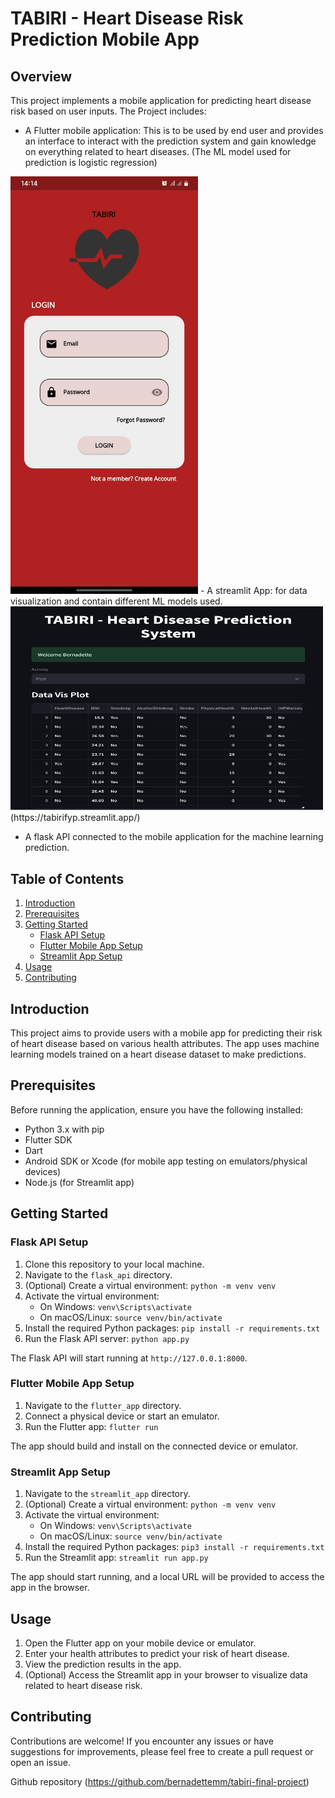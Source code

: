 # TABIRI - Heart Disease Risk Prediction Mobile App

## Overview

This project implements a mobile application for predicting heart disease risk based on user inputs. 
The Project includes:
- A Flutter mobile application: This is to be used by end user and provides an interface to interact with the prediction system and gain knowledge on everything related to heart diseases. (The ML model used for prediction is logistic regression)
<img src="https://github.com/bernadettemm/tabiri-final-project/blob/main/Login%20page.jpeg?raw=true" alt="Alt Text" width="300">
- A streamlit App: for data visualization and contain different ML models used.
  <img src="https://github.com/bernadettemm/tabiri-final-project/blob/main/Streamlit%20app.png?raw=true" alt="Alt Text" width="500">
  (https://tabirifyp.streamlit.app/)
  
- A flask API connected to the mobile application for the machine learning prediction.

## Table of Contents

1. [Introduction](#introduction)
2. [Prerequisites](#prerequisites)
3. [Getting Started](#getting-started)
    - [Flask API Setup](#flask-api-setup)
    - [Flutter Mobile App Setup](#flutter-mobile-app-setup)
    - [Streamlit App Setup](#streamlit-app-setup)
4. [Usage](#usage)
5. [Contributing](#contributing)

## Introduction

This project aims to provide users with a mobile app for predicting their risk of heart disease based on various health attributes. 
The app uses machine learning models trained on a heart disease dataset to make predictions.

## Prerequisites

Before running the application, ensure you have the following installed:

- Python 3.x with pip
- Flutter SDK
- Dart
- Android SDK or Xcode (for mobile app testing on emulators/physical devices)
- Node.js (for Streamlit app)

## Getting Started

### Flask API Setup

1. Clone this repository to your local machine.
2. Navigate to the `flask_api` directory.
3. (Optional) Create a virtual environment: `python -m venv venv`
4. Activate the virtual environment:
   - On Windows: `venv\Scripts\activate`
   - On macOS/Linux: `source venv/bin/activate`
5. Install the required Python packages: `pip install -r requirements.txt`
6. Run the Flask API server: `python app.py`

The Flask API will start running at `http://127.0.0.1:8000`.

### Flutter Mobile App Setup

1. Navigate to the `flutter_app` directory.
2. Connect a physical device or start an emulator.
3. Run the Flutter app: `flutter run`

The app should build and install on the connected device or emulator.


### Streamlit App Setup

1. Navigate to the `streamlit_app` directory.
2. (Optional) Create a virtual environment: `python -m venv venv`
3. Activate the virtual environment:
   - On Windows: `venv\Scripts\activate`
   - On macOS/Linux: `source venv/bin/activate`
4. Install the required Python packages: `pip3 install -r requirements.txt`
5. Run the Streamlit app: `streamlit run app.py`

The app should start running, and a local URL will be provided to access the app in the browser.

## Usage

1. Open the Flutter app on your mobile device or emulator.
2. Enter your health attributes to predict your risk of heart disease.
3. View the prediction results in the app.
4. (Optional) Access the Streamlit app in your browser to visualize data related to heart disease risk.

## Contributing

Contributions are welcome! If you encounter any issues or have suggestions for improvements, please feel free to create a pull request or open an issue.

Github repository (https://github.com/bernadettemm/tabiri-final-project) 


